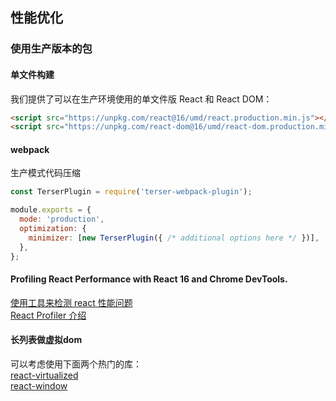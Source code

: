 ## 性能优化

### 使用生产版本的包

#### 单文件构建
我们提供了可以在生产环境使用的单文件版 React 和 React DOM：
```html
<script src="https://unpkg.com/react@16/umd/react.production.min.js"></script>
<script src="https://unpkg.com/react-dom@16/umd/react-dom.production.min.js"></script>
```

#### webpack
生产模式代码压缩
```js
const TerserPlugin = require('terser-webpack-plugin');

module.exports = {
  mode: 'production',
  optimization: {
    minimizer: [new TerserPlugin({ /* additional options here */ })],
  },
};
```

#### Profiling React Performance with React 16 and Chrome DevTools.
[使用工具来检测 react 性能问题](https://react.docschina.org/docs/optimizing-performance.html)                      
[React Profiler 介绍](https://react.docschina.org/blog/2018/09/10/introducing-the-react-profiler.html)                            


#### 长列表做虚拟dom
可以考虑使用下面两个热门的库：                             
[react-virtualized](https://github.com/bvaughn/react-virtualized)                       
[react-window](https://github.com/bvaughn/react-window)

